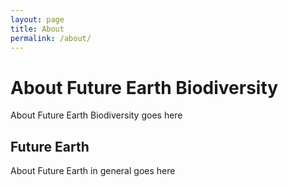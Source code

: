 ```yaml
---
layout: page
title: About
permalink: /about/
---
```


# About Future Earth Biodiversity #

About Future Earth Biodiversity goes here

## Future Earth ##

About Future Earth in general goes here
